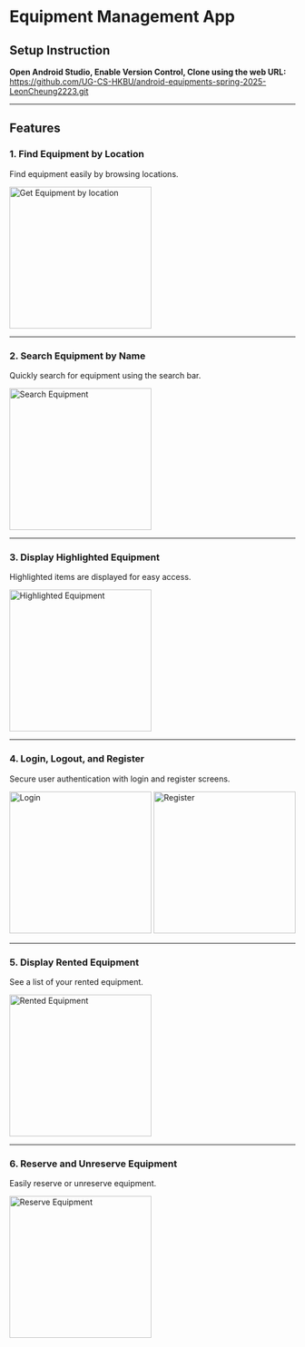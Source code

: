 # Equipment Management App

## Setup Instruction

**Open Android Studio, Enable Version Control, Clone using the web URL:**  
https://github.com/UG-CS-HKBU/android-equipments-spring-2025-LeonCheung2223.git

---

## Features

### 1. Find Equipment by Location
Find equipment easily by browsing locations.

<img src="screenshots/location.png" alt="Get Equipment by location" width="250">

---

### 2. Search Equipment by Name
Quickly search for equipment using the search bar.

<img src="screenshots/search_screen.png" alt="Search Equipment" width="250">

---

### 3. Display Highlighted Equipment
Highlighted items are displayed for easy access.

<img src="screenshots/highlighted_equipment.png" alt="Highlighted Equipment" width="250">

---

### 4. Login, Logout, and Register
Secure user authentication with login and register screens.

<img src="screenshots/login.png" alt="Login" width="250">
<img src="screenshots/register.png" alt="Register" width="250">

---

### 5. Display Rented Equipment
See a list of your rented equipment.

<img src="screenshots/record_screen.png" alt="Rented Equipment" width="250">

---

### 6. Reserve and Unreserve Equipment
Easily reserve or unreserve equipment.

<img src="screenshots/reserve.png" alt="Reserve Equipment" width="250">
